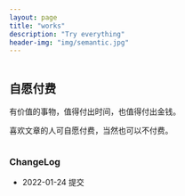 ```yaml
---
layout: page
title: "works"
description: "Try everything"
header-img: "img/semantic.jpg"
---
```



<center>
    <p><img src="" align="center"></p>
</center>

## 自愿付费

有价值的事物，值得付出时间，也值得付出金钱。

喜欢文章的人可自愿付费，当然也可以不付费。


<center>
    <p><img src="" align="center"></p>
</center>


### ChangeLog

- 2022-01-24
提交
